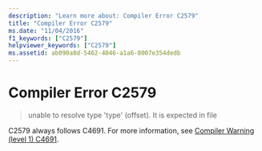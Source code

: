 ```yaml
---
description: "Learn more about: Compiler Error C2579"
title: "Compiler Error C2579"
ms.date: "11/04/2016"
f1_keywords: ["C2579"]
helpviewer_keywords: ["C2579"]
ms.assetid: ab090a8d-5462-4046-a1a6-8007e354dedb
---
```

# Compiler Error C2579

> unable to resolve type 'type' (offset). It is expected in file

C2579 always follows C4691. For more information, see [Compiler Warning (level 1) C4691](../../error-messages/compiler-warnings/compiler-warning-level-1-c4691.md).
